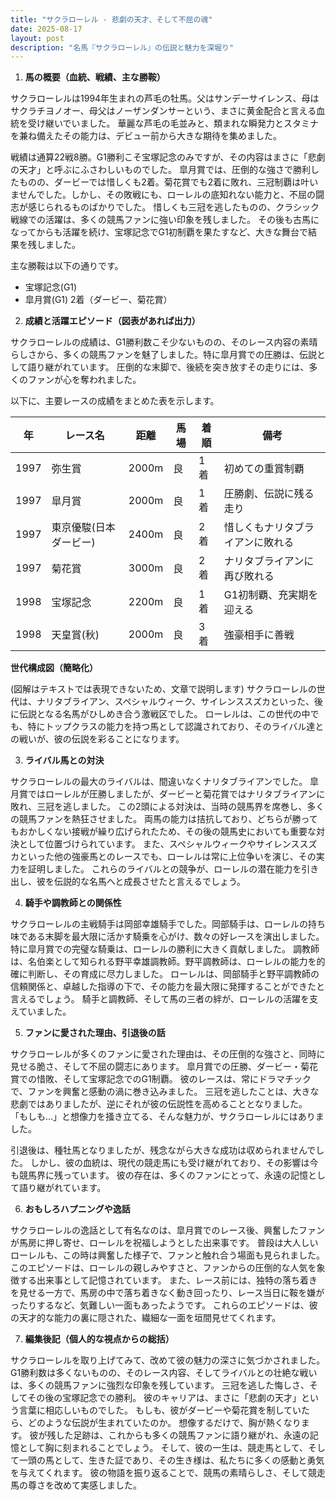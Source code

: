 ```yaml
---
title: "サクラローレル - 悲劇の天才、そして不屈の魂"
date: 2025-08-17
layout: post
description: "名馬『サクラローレル』の伝説と魅力を深堀り"
---
```


1. **馬の概要（血統、戦績、主な勝鞍）**

サクラローレルは1994年生まれの芦毛の牡馬。父はサンデーサイレンス、母はサクラチヨノオー、母父はノーザンダンサーという、まさに黄金配合と言える血統を受け継いでいました。  華麗な芦毛の毛並みと、類まれな瞬発力とスタミナを兼ね備えたその能力は、デビュー前から大きな期待を集めました。

戦績は通算22戦8勝。G1勝利こそ宝塚記念のみですが、その内容はまさに「悲劇の天才」と呼ぶにふさわしいものでした。  皐月賞では、圧倒的な強さで勝利したものの、ダービーでは惜しくも2着。菊花賞でも2着に敗れ、三冠制覇は叶いませんでした。しかし、その敗戦にも、ローレルの底知れない能力と、不屈の闘志が感じられるものばかりでした。  惜しくも三冠を逃したものの、クラシック戦線での活躍は、多くの競馬ファンに強い印象を残しました。  その後も古馬になってからも活躍を続け、宝塚記念でG1初制覇を果たすなど、大きな舞台で結果を残しました。

主な勝鞍は以下の通りです。

* 宝塚記念(G1)
* 皐月賞(G1) 2着（ダービー、菊花賞）


2. **成績と活躍エピソード（図表があれば出力）**

サクラローレルの成績は、G1勝利数こそ少ないものの、そのレース内容の素晴らしさから、多くの競馬ファンを魅了しました。特に皐月賞での圧勝は、伝説として語り継がれています。  圧倒的な末脚で、後続を突き放すその走りには、多くのファンが心を奪われました。

以下に、主要レースの成績をまとめた表を示します。

| 年 | レース名          | 距離 | 馬場 | 着順 | 備考                                    |
|---|-------------------|-----|-----|-----|-----------------------------------------|
| 1997 | 弥生賞            | 2000m | 良   | 1着 | 初めての重賞制覇                         |
| 1997 | 皐月賞            | 2000m | 良   | 1着 | 圧勝劇、伝説に残る走り                  |
| 1997 | 東京優駿(日本ダービー) | 2400m | 良   | 2着 |  惜しくもナリタブライアンに敗れる       |
| 1997 | 菊花賞            | 3000m | 良   | 2着 |  ナリタブライアンに再び敗れる          |
| 1998 | 宝塚記念          | 2200m | 良   | 1着 | G1初制覇、充実期を迎える                |
| 1998 | 天皇賞(秋)        | 2000m | 良   | 3着 |  強豪相手に善戦                          |


**世代構成図（簡略化）**

(図解はテキストでは表現できないため、文章で説明します)  サクラローレルの世代は、ナリタブライアン、スペシャルウィーク、サイレンススズカといった、後に伝説となる名馬がひしめき合う激戦区でした。  ローレルは、この世代の中でも、特にトップクラスの能力を持つ馬として認識されており、そのライバル達との戦いが、彼の伝説を彩ることになります。


3. **ライバル馬との対決**

サクラローレルの最大のライバルは、間違いなくナリタブライアンでした。  皐月賞ではローレルが圧勝しましたが、ダービーと菊花賞ではナリタブライアンに敗れ、三冠を逃しました。  この2頭による対決は、当時の競馬界を席巻し、多くの競馬ファンを熱狂させました。  両馬の能力は拮抗しており、どちらが勝ってもおかしくない接戦が繰り広げられたため、その後の競馬史においても重要な対決として位置づけられています。  また、スペシャルウィークやサイレンススズカといった他の強豪馬とのレースでも、ローレルは常に上位争いを演じ、その実力を証明しました。  これらのライバルとの競争が、ローレルの潜在能力を引き出し、彼を伝説的な名馬へと成長させたと言えるでしょう。


4. **騎手や調教師との関係性**

サクラローレルの主戦騎手は岡部幸雄騎手でした。岡部騎手は、ローレルの持ち味である末脚を最大限に活かす騎乗を心がけ、数々の好レースを演出しました。  特に皐月賞での完璧な騎乗は、ローレルの勝利に大きく貢献しました。  調教師は、名伯楽として知られる野平幸雄調教師。野平調教師は、ローレルの能力を的確に判断し、その育成に尽力しました。  ローレルは、岡部騎手と野平調教師の信頼関係と、卓越した指導の下で、その能力を最大限に発揮することができたと言えるでしょう。  騎手と調教師、そして馬の三者の絆が、ローレルの活躍を支えていました。


5. **ファンに愛された理由、引退後の話**

サクラローレルが多くのファンに愛された理由は、その圧倒的な強さと、同時に見せる脆さ、そして不屈の闘志にあります。  皐月賞での圧勝、ダービー・菊花賞での惜敗、そして宝塚記念でのG1制覇。  彼のレースは、常にドラマチックで、ファンを興奮と感動の渦に巻き込みました。  三冠を逃したことは、大きな悲劇ではありましたが、逆にそれが彼の伝説性を高めることとなりました。  「もしも…」と想像力を掻き立てる、そんな魅力が、サクラローレルにはありました。

引退後は、種牡馬となりましたが、残念ながら大きな成功は収められませんでした。  しかし、彼の血統は、現代の競走馬にも受け継がれており、その影響は今も競馬界に残っています。  彼の存在は、多くのファンにとって、永遠の記憶として語り継がれています。


6. **おもしろハプニングや逸話**

サクラローレルの逸話として有名なのは、皐月賞でのレース後、興奮したファンが馬房に押し寄せ、ローレルを祝福しようとした出来事です。  普段は大人しいローレルも、この時は興奮した様子で、ファンと触れ合う場面も見られました。  このエピソードは、ローレルの親しみやすさと、ファンからの圧倒的な人気を象徴する出来事として記憶されています。  また、レース前には、独特の落ち着きを見せる一方で、馬房の中で落ち着きなく動き回ったり、レース当日に鞍を嫌がったりするなど、気難しい一面もあったようです。  これらのエピソードは、彼の天才的な能力の裏に隠された、繊細な一面を垣間見せてくれます。


7. **編集後記（個人的な視点からの総括）**

サクラローレルを取り上げてみて、改めて彼の魅力の深さに気づかされました。  G1勝利数は多くないものの、そのレース内容、そしてライバルとの壮絶な戦いは、多くの競馬ファンに強烈な印象を残しています。  三冠を逃した悔しさ、そしてその後の宝塚記念での勝利。  彼のキャリアは、まさに「悲劇の天才」という言葉に相応しいものでした。  もしも、彼がダービーや菊花賞を制していたら、どのような伝説が生まれていたのか。  想像するだけで、胸が熱くなります。  彼が残した足跡は、これからも多くの競馬ファンに語り継がれ、永遠の記憶として胸に刻まれることでしょう。  そして、彼の一生は、競走馬として、そして一頭の馬として、生きた証であり、その生き様は、私たちに多くの感動と勇気を与えてくれます。  彼の物語を振り返ることで、競馬の素晴らしさ、そして競走馬の尊さを改めて実感しました。
